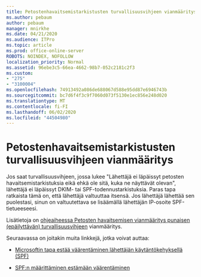 ```yaml
---
title: Petostenhavaitsemistarkistusten turvallisuusvihjeen vianmääritys
ms.author: pebaum
author: pebaum
manager: mnirkhe
ms.date: 04/21/2020
ms.audience: ITPro
ms.topic: article
ms.prod: office-online-server
ROBOTS: NOINDEX, NOFOLLOW
localization_priority: Normal
ms.assetid: 96ebe3c5-66ea-4662-98b7-052c2181c2f3
ms.custom:
- "275"
- "3100004"
ms.openlocfilehash: 74913492a086de688067d588e95dd87e6946743b
ms.sourcegitcommit: bc7d6f4f3c9f7060d073f5130e1ec856e248d020
ms.translationtype: MT
ms.contentlocale: fi-FI
ms.lasthandoff: 06/02/2020
ms.locfileid: "44504980"
---
```

# <a name="troubleshooting-the-safety-tip-for-fraud-detection-checks"></a>Petostenhavaitsemistarkistusten turvallisuusvihjeen vianmääritys

Jos saat turvallisuusvihjeen, jossa lukee "Lähettäjä ei läpäissyt petosten havaitsemistarkistuksia eikä ehkä ole sitä, kuka ne näyttävät olevan", lähettäjä ei läpäissyt DKIM- tai SPF-todennustarkistuksia. Paras tapa ratkaista tämä on, että lähettäjä valtuuttaa itsensä. Jos lähettäjä lähettää sen puolestasi, sinun on valtuutettava se lisäämällä lähettäjän IP-osoite SPF-tietueeseesi.
  
Lisätietoja on [ohjeaiheessa Petosten havaitsemisen vianmääritys punaisen (epäilyttävän) turvallisuusvihjeen](https://blogs.msdn.microsoft.com/tzink/2016/11/02/troubleshooting-the-red-suspicious-safety-tip-for-fraud-detection-checks/) vianmääritys.
  
Seuraavassa on joitakin muita linkkejä, jotka voivat auttaa:
  
- [Microsoftin tapa estää väärentäminen lähettäjän käytäntökehyksellä (SPF)](https://docs.microsoft.com/microsoft-365/security/office-365-security/how-office-365-uses-spf-to-prevent-spoofing)

- [SPF:n määrittäminen estämään väärentäminen](https://docs.microsoft.com/microsoft-365/security/office-365-security/set-up-spf-in-office-365-to-help-prevent-spoofing)

